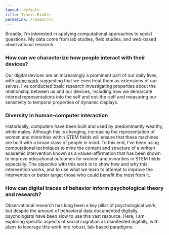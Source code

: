 ```yaml
---
layout: default
title: Travis Riddle
permalink: /research/
---
```

Broadly, I'm interested in applying computational approaches to social questions. My data come from lab studies, field studies, and web-based observational research.

### How can we characterize how people interact with their devices?

Our digital devices are an increasingly a prominent part of our daily lives, with [some work](http://www.sciencemag.org/content/333/6043/776.abstract) suggesting that we even treat them as extensions of our selves. I've conducted basic research investigating properties about the relationship between us and our devices, including how we demarcate internal representations into the self and not-the-self and measuring our sensitivity to temporal properties of dynamic displays.

### Diversity in human-computer interaction

Historically, computers have been built and used by predominantly wealthy, white males. Although this is changing, increasing the representation of women and minorities within STEM fields will ensure that these machines are built with a broad class of people in mind. To this end, I've been using computational techniques to mine the content and structure of a written academic intervention known as a values-affirmation that has been shown to improve educational outcomes for women and minorities in STEM fields especially. The objective with this work is to show how and why this intervention works, and to use what we learn to attempt to improve the intervention or better target those who could benefit the most from it.

### How can digital traces of behavior inform psychological theory and research?

Observational research has long been a key pillar of psychological work, but despite the amount of behavioral data documented digitally, psychologists have been slow to use this vast resource. Here, I am exploring specific aspects of social cognition as manifested digitally, with plans to leverage this work into robust, lab-based paradigms.